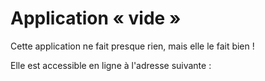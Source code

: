 # Application « vide »

Cette application ne fait presque rien, mais elle le fait bien !

Elle est accessible en ligne à l'adresse suivante :

